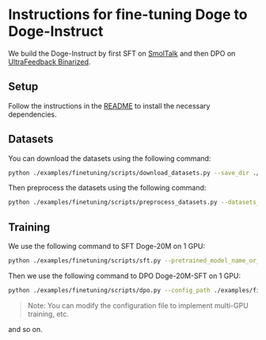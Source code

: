 # Instructions for fine-tuning Doge to Doge-Instruct

We build the Doge-Instruct by first SFT on [SmolTalk](https://huggingface.co/datasets/HuggingFaceTB/smoltalk) and then DPO on [UltraFeedback Binarized](https://huggingface.co/datasets/HuggingFaceH4/ultrafeedback_binarized).

## Setup

Follow the instructions in the [README](../README.md) to install the necessary dependencies.

## Datasets

You can download the datasets using the following command:

```bash
python ./examples/finetuning/scripts/download_datasets.py --save_dir ./datasets --cache_dir ./cache --num_proc 1
```

Then preprocess the datasets using the following command:

```bash
python ./examples/finetuning/scripts/preprocess_datasets.py --datasets_dir ./datasets --save_dir ./datasets --tokenizer_path JingzeShi/Doge-20M --num_proc 8
```

## Training

We use the following command to SFT Doge-20M on 1 GPU:

```bash
python ./examples/finetuning/scripts/sft.py --pretrained_model_name_or_path JingzeShi/Doge-20M --config_path ./examples/finetuning/configs/Doge-20M-Instruct.yaml --logging_dir ./logs --output_dir ./results --resume_from_checkpoint <path_to_checkpoint>
```

Then we use the following command to DPO Doge-20M-SFT on 1 GPU:

```bash
python ./examples/finetuning/scripts/dpo.py --config_path ./examples/finetuning/configs/Doge-20M-Instruct-DPO.yaml
```

> Note: You can modify the configuration file to implement multi-GPU training, etc.

and so on.